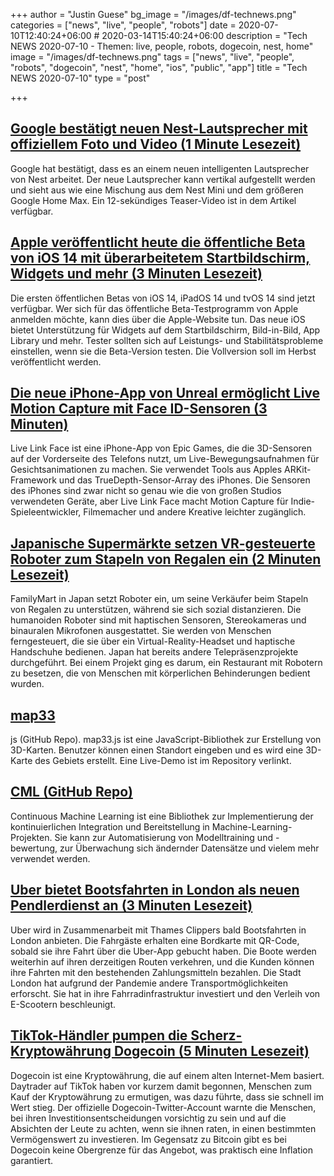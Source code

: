 +++
author = "Justin Guese"
bg_image = "/images/df-technews.png"
categories = ["news", "live", "people", "robots"]
date = 2020-07-10T12:40:24+06:00 # 2020-03-14T15:40:24+06:00
description = "Tech NEWS 2020-07-10 - Themen: live, people, robots, dogecoin, nest, home"
image = "/images/df-technews.png"
tags = ["news", "live", "people", "robots", "dogecoin", "nest", "home", "ios", "public", "app"]
title = "Tech NEWS 2020-07-10"
type = "post"

+++

## [Google bestätigt neuen Nest-Lautsprecher mit offiziellem Foto und Video (1 Minute Lesezeit)](https://www.theverge.com/2020/7/9/21319541/new-google-nest-smart-speaker-confirmed-photo/1/01000173383beedf-730bbb4b-7d00-420d-b5ed-f5b91905bfbb-000000/PE4HJM7vhGduBD9J8S-PC_6xoLsZ3tGlnRh3X5DVi_s=149)

 Google hat bestätigt, dass es an einem neuen intelligenten Lautsprecher von Nest arbeitet. Der neue Lautsprecher kann vertikal aufgestellt werden und sieht aus wie eine Mischung aus dem Nest Mini und dem größeren Google Home Max. Ein 12-sekündiges Teaser-Video ist in dem Artikel verfügbar.

## [Apple veröffentlicht heute die öffentliche Beta von iOS 14 mit überarbeitetem Startbildschirm, Widgets und mehr (3 Minuten Lesezeit)](https://9to5mac.com/2020/07/09/ios-14-public-beta//1/01000173383beedf-730bbb4b-7d00-420d-b5ed-f5b91905bfbb-000000/xPKDDONgqDd79tf28XO92CyI6TjvpW8j0Xe1UTPd6f0=149)

 Die ersten öffentlichen Betas von iOS 14, iPadOS 14 und tvOS 14 sind jetzt verfügbar. Wer sich für das öffentliche Beta-Testprogramm von Apple anmelden möchte, kann dies über die Apple-Website tun. Das neue iOS bietet Unterstützung für Widgets auf dem Startbildschirm, Bild-in-Bild, App Library und mehr. Tester sollten sich auf Leistungs- und Stabilitätsprobleme einstellen, wenn sie die Beta-Version testen. Die Vollversion soll im Herbst veröffentlicht werden.

## [Die neue iPhone-App von Unreal ermöglicht Live Motion Capture mit Face ID-Sensoren (3 Minuten)](https://arstechnica.com/gadgets/2020/07/unreals-new-iphone-app-does-live-motion-capture-with-face-id-sensors//1/01000173383beedf-730bbb4b-7d00-420d-b5ed-f5b91905bfbb-000000/liK1gGjvXUv2gTOPZzn5XF5y-KJUiWbW9T8JEBKNy38=149)

 Live Link Face ist eine iPhone-App von Epic Games, die die 3D-Sensoren auf der Vorderseite des Telefons nutzt, um Live-Bewegungsaufnahmen für Gesichtsanimationen zu machen. Sie verwendet Tools aus Apples ARKit-Framework und das TrueDepth-Sensor-Array des iPhones. Die Sensoren des iPhones sind zwar nicht so genau wie die von großen Studios verwendeten Geräte, aber Live Link Face macht Motion Capture für Indie-Spieleentwickler, Filmemacher und andere Kreative leichter zugänglich.

## [Japanische Supermärkte setzen VR-gesteuerte Roboter zum Stapeln von Regalen ein (2 Minuten Lesezeit)](https://www.digitaltrends.com/news/convenience-store-vr-robot-shelfstacker/1/01000173383beedf-730bbb4b-7d00-420d-b5ed-f5b91905bfbb-000000/tBscHHNMpPATHMCCFDvTYEq6cM-A45XYadwwfhn4kSk=149)

 FamilyMart in Japan setzt Roboter ein, um seine Verkäufer beim Stapeln von Regalen zu unterstützen, während sie sich sozial distanzieren. Die humanoiden Roboter sind mit haptischen Sensoren, Stereokameras und binauralen Mikrofonen ausgestattet. Sie werden von Menschen ferngesteuert, die sie über ein Virtual-Reality-Headset und haptische Handschuhe bedienen. Japan hat bereits andere Telepräsenzprojekte durchgeführt. Bei einem Projekt ging es darum, ein Restaurant mit Robotern zu besetzen, die von Menschen mit körperlichen Behinderungen bedient wurden.

## [map33](https://github.com/blaze33/map33.js/1/01000173383beedf-730bbb4b-7d00-420d-b5ed-f5b91905bfbb-000000/5-xjW72njTE3UexwpzeMREApx-Bk-UMCR9PHwSVPa8I=149)

js (GitHub Repo). map33.js ist eine JavaScript-Bibliothek zur Erstellung von 3D-Karten. Benutzer können einen Standort eingeben und es wird eine 3D-Karte des Gebiets erstellt. Eine Live-Demo ist im Repository verlinkt.

## [CML (GitHub Repo)](https://github.com/iterative/cml/1/01000173383beedf-730bbb4b-7d00-420d-b5ed-f5b91905bfbb-000000/OQVnh9H4E1WpNI2GXNJc3_mJb5xbaLX_mA1VohkJXDw=149)

 Continuous Machine Learning ist eine Bibliothek zur Implementierung der kontinuierlichen Integration und Bereitstellung in Machine-Learning-Projekten. Sie kann zur Automatisierung von Modelltraining und -bewertung, zur Überwachung sich ändernder Datensätze und vielem mehr verwendet werden.

## [Uber bietet Bootsfahrten in London als neuen Pendlerdienst an (3 Minuten Lesezeit)](https://www.theverge.com/2020/7/8/21317224/uber-commuter-boat-thames-clipper-london-riverboat-service/1/01000173383beedf-730bbb4b-7d00-420d-b5ed-f5b91905bfbb-000000/cdWxJdw-vAVLsNoGsjbvm5zSJVB1e99f6c3rq5l5eEc=149)

 Uber wird in Zusammenarbeit mit Thames Clippers bald Bootsfahrten in London anbieten. Die Fahrgäste erhalten eine Bordkarte mit QR-Code, sobald sie ihre Fahrt über die Uber-App gebucht haben. Die Boote werden weiterhin auf ihren derzeitigen Routen verkehren, und die Kunden können ihre Fahrten mit den bestehenden Zahlungsmitteln bezahlen. Die Stadt London hat aufgrund der Pandemie andere Transportmöglichkeiten erforscht. Sie hat in ihre Fahrradinfrastruktur investiert und den Verleih von E-Scootern beschleunigt.

## [TikTok-Händler pumpen die Scherz-Kryptowährung Dogecoin (5 Minuten Lesezeit)](https://fortune.com/2020/07/09/tiktok-dogecoin-challenge//1/01000173383beedf-730bbb4b-7d00-420d-b5ed-f5b91905bfbb-000000/XFfMgLXMI9MVXNqjJ-ZFM0NyPDFtvd-fhof0IJ1yucM=149)

 Dogecoin ist eine Kryptowährung, die auf einem alten Internet-Mem basiert. Daytrader auf TikTok haben vor kurzem damit begonnen, Menschen zum Kauf der Kryptowährung zu ermutigen, was dazu führte, dass sie schnell im Wert stieg. Der offizielle Dogecoin-Twitter-Account warnte die Menschen, bei ihren Investitionsentscheidungen vorsichtig zu sein und auf die Absichten der Leute zu achten, wenn sie ihnen raten, in einen bestimmten Vermögenswert zu investieren. Im Gegensatz zu Bitcoin gibt es bei Dogecoin keine Obergrenze für das Angebot, was praktisch eine Inflation garantiert.

